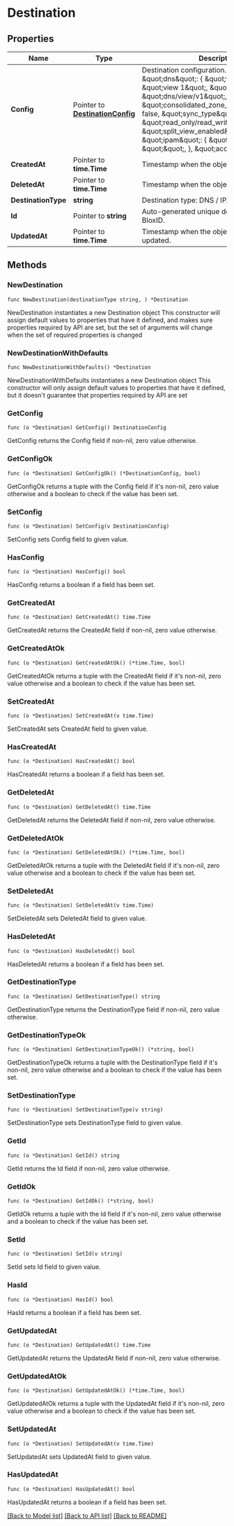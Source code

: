 # Destination

## Properties

Name | Type | Description | Notes
------------ | ------------- | ------------- | -------------
**Config** | Pointer to [**DestinationConfig**](DestinationConfig.md) | Destination configuration. Ex.: &#39;{  \&quot;dns\&quot;: {    \&quot;view_name\&quot;: \&quot;view 1\&quot;,    \&quot;view_id\&quot;: \&quot;dns/view/v1\&quot;,    \&quot;consolidated_zone_data_enabled\&quot;: false,    \&quot;sync_type\&quot;: \&quot;read_only/read_write\&quot;    \&quot;split_view_enabled\&quot;: false  },  \&quot;ipam\&quot;: {    \&quot;ip_space\&quot;: \&quot;\&quot;,  },  \&quot;account\&quot;: {},  }&#39;. | [optional] 
**CreatedAt** | Pointer to **time.Time** | Timestamp when the object has been created. | [optional] [readonly] 
**DeletedAt** | Pointer to **time.Time** | Timestamp when the object has been deleted. | [optional] [readonly] 
**DestinationType** | **string** | Destination type: DNS / IPAM / ACCOUNT. | 
**Id** | Pointer to **string** | Auto-generated unique destination ID. Format BloxID. | [optional] [readonly] 
**UpdatedAt** | Pointer to **time.Time** | Timestamp when the object has been updated. | [optional] [readonly] 

## Methods

### NewDestination

`func NewDestination(destinationType string, ) *Destination`

NewDestination instantiates a new Destination object
This constructor will assign default values to properties that have it defined,
and makes sure properties required by API are set, but the set of arguments
will change when the set of required properties is changed

### NewDestinationWithDefaults

`func NewDestinationWithDefaults() *Destination`

NewDestinationWithDefaults instantiates a new Destination object
This constructor will only assign default values to properties that have it defined,
but it doesn't guarantee that properties required by API are set

### GetConfig

`func (o *Destination) GetConfig() DestinationConfig`

GetConfig returns the Config field if non-nil, zero value otherwise.

### GetConfigOk

`func (o *Destination) GetConfigOk() (*DestinationConfig, bool)`

GetConfigOk returns a tuple with the Config field if it's non-nil, zero value otherwise
and a boolean to check if the value has been set.

### SetConfig

`func (o *Destination) SetConfig(v DestinationConfig)`

SetConfig sets Config field to given value.

### HasConfig

`func (o *Destination) HasConfig() bool`

HasConfig returns a boolean if a field has been set.

### GetCreatedAt

`func (o *Destination) GetCreatedAt() time.Time`

GetCreatedAt returns the CreatedAt field if non-nil, zero value otherwise.

### GetCreatedAtOk

`func (o *Destination) GetCreatedAtOk() (*time.Time, bool)`

GetCreatedAtOk returns a tuple with the CreatedAt field if it's non-nil, zero value otherwise
and a boolean to check if the value has been set.

### SetCreatedAt

`func (o *Destination) SetCreatedAt(v time.Time)`

SetCreatedAt sets CreatedAt field to given value.

### HasCreatedAt

`func (o *Destination) HasCreatedAt() bool`

HasCreatedAt returns a boolean if a field has been set.

### GetDeletedAt

`func (o *Destination) GetDeletedAt() time.Time`

GetDeletedAt returns the DeletedAt field if non-nil, zero value otherwise.

### GetDeletedAtOk

`func (o *Destination) GetDeletedAtOk() (*time.Time, bool)`

GetDeletedAtOk returns a tuple with the DeletedAt field if it's non-nil, zero value otherwise
and a boolean to check if the value has been set.

### SetDeletedAt

`func (o *Destination) SetDeletedAt(v time.Time)`

SetDeletedAt sets DeletedAt field to given value.

### HasDeletedAt

`func (o *Destination) HasDeletedAt() bool`

HasDeletedAt returns a boolean if a field has been set.

### GetDestinationType

`func (o *Destination) GetDestinationType() string`

GetDestinationType returns the DestinationType field if non-nil, zero value otherwise.

### GetDestinationTypeOk

`func (o *Destination) GetDestinationTypeOk() (*string, bool)`

GetDestinationTypeOk returns a tuple with the DestinationType field if it's non-nil, zero value otherwise
and a boolean to check if the value has been set.

### SetDestinationType

`func (o *Destination) SetDestinationType(v string)`

SetDestinationType sets DestinationType field to given value.


### GetId

`func (o *Destination) GetId() string`

GetId returns the Id field if non-nil, zero value otherwise.

### GetIdOk

`func (o *Destination) GetIdOk() (*string, bool)`

GetIdOk returns a tuple with the Id field if it's non-nil, zero value otherwise
and a boolean to check if the value has been set.

### SetId

`func (o *Destination) SetId(v string)`

SetId sets Id field to given value.

### HasId

`func (o *Destination) HasId() bool`

HasId returns a boolean if a field has been set.

### GetUpdatedAt

`func (o *Destination) GetUpdatedAt() time.Time`

GetUpdatedAt returns the UpdatedAt field if non-nil, zero value otherwise.

### GetUpdatedAtOk

`func (o *Destination) GetUpdatedAtOk() (*time.Time, bool)`

GetUpdatedAtOk returns a tuple with the UpdatedAt field if it's non-nil, zero value otherwise
and a boolean to check if the value has been set.

### SetUpdatedAt

`func (o *Destination) SetUpdatedAt(v time.Time)`

SetUpdatedAt sets UpdatedAt field to given value.

### HasUpdatedAt

`func (o *Destination) HasUpdatedAt() bool`

HasUpdatedAt returns a boolean if a field has been set.


[[Back to Model list]](../README.md#documentation-for-models) [[Back to API list]](../README.md#documentation-for-api-endpoints) [[Back to README]](../README.md)


